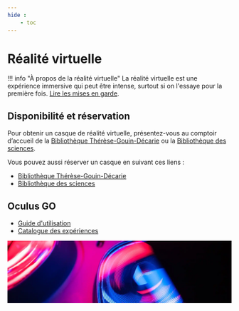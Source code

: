 ```yaml
---
hide :
    - toc
---
```



<style>
  .md-content__button {
    display: none;
  }
</style>

# Réalité virtuelle

!!! info "À propos de la réalité virtuelle"
    La réalité virtuelle est une expérience immersive qui peut être intense, surtout si on l'essaye pour la première fois. [Lire les mises en garde](mises-en-garde.md).

## Disponibilité et réservation

Pour obtenir un casque de réalité virtuelle, présentez-vous au comptoir d’accueil de la [Bibliothèque Thérèse-Gouin-Décarie](https://bib.umontreal.ca/travailler/les-bibliotheques/therese-gouin-decarie) ou la [Bibliothèque des sciences](https://bib.umontreal.ca/travailler/les-bibliotheques/sciences).

Vous pouvez aussi réserver un casque en suivant ces liens :

- [Bibliothèque Thérèse-Gouin-Décarie](https://umontreal.on.worldcat.org/oclc/1246168559)
- [Bibliothèque des sciences](https://umontreal.on.worldcat.org/oclc/1246168952)

## Oculus GO

- [Guide d'utilisation](oculus-go.md)
- [Catalogue des expériences](catalogue.md)

![Réalité virtuelle](../assets/images/indexvr.webp)